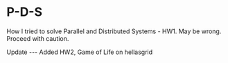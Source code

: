 # P-D-S

How I tried to solve Parallel and Distributed Systems - HW1.
May be wrong.
Proceed with caution.


Update --- Added HW2, Game of Life on hellasgrid
